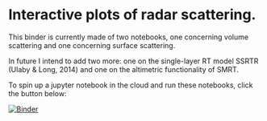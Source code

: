 # Interactive plots of radar scattering.

This binder is currently made of two notebooks, one concerning volume scattering and one concerning surface scattering.

In future I intend to add two more: one on the single-layer RT model SSRTR (Ulaby & Long, 2014) and one on the altimetric functionality of SMRT.

To spin up a jupyter notebook in the cloud and run these notebooks, click the button below:

[![Binder](https://mybinder.org/badge_logo.svg)](https://mybinder.org/v2/gh/robbiemallett/radar_scattering/main)
